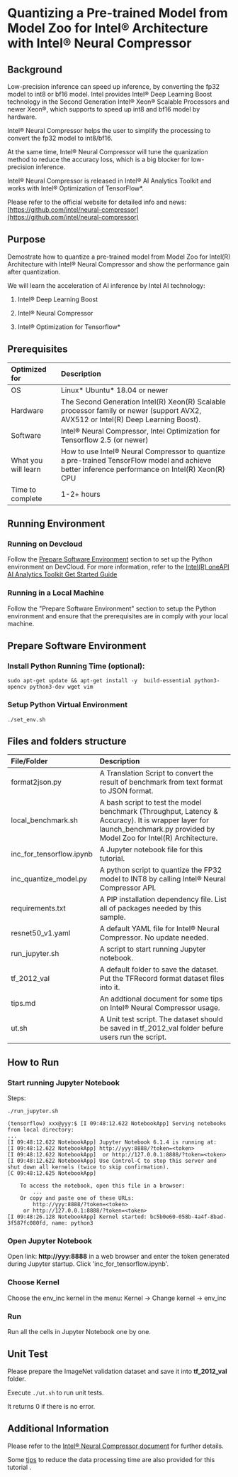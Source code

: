 # Quantizing a Pre-trained Model from Model Zoo for Intel® Architecture with Intel® Neural Compressor


## Background

Low-precision inference can speed up inference, by converting the fp32 model to int8 or bf16 model. Intel provides Intel® Deep Learning Boost technology in the Second Generation Intel® Xeon® Scalable Processors and newer Xeon®, which supports to speed up int8 and bf16 model by hardware.

Intel® Neural Compressor helps the user to simplify the processing to convert the fp32 model to int8/bf16.

At the same time, Intel® Neural Compressor will tune the quanization method to reduce the accuracy loss, which is a big blocker for low-precision inference.

Intel® Neural Compressor is released in Intel® AI Analytics Toolkit and works with Intel® Optimization of TensorFlow*.

Please refer to the official website for detailed info and news: [https://github.com/intel/neural-compressor](https://github.com/intel/neural-compressor)

## Purpose

Demostrate how to quantize a pre-trained model from Model Zoo for Intel(R) Architecture with Intel® Neural Compressor and show the performance gain after quantization.

We will learn the acceleration of AI inference by Intel AI technology:

1. Intel® Deep Learning Boost

2. Intel® Neural Compressor

3. Intel® Optimization for Tensorflow*

## Prerequisites

| Optimized for                       | Description
|:---                               |:---
| OS                                | Linux* Ubuntu* 18.04 or newer
| Hardware                          | The Second Generation Intel(R) Xeon(R) Scalable processor family or newer (support AVX2, AVX512 or Intel(R) Deep Learning Boost).
| Software                          | Intel® Neural Compressor, Intel Optimization for Tensorflow 2.5 (or newer)
| What you will learn               | How to use Intel® Neural Compressor to quantize a pre-trained TensorFlow model and achieve better inference performance on Intel(R) Xeon(R) CPU
| Time to complete                  | 1-2+ hours

## Running Environment

### Running on Devcloud

Follow the [Prepare Software Environment](#prepare-software-environment) section to set up the Python environment on DevCloud. For more information, refer to the [Intel(R) oneAPI AI Analytics Toolkit Get Started Guide](https://devcloud.intel.com/oneapi/get-started/analytics-toolkit/)

### Running in a Local Machine

Follow the "Prepare Software Environment" section to setup the Python environment and ensure that the prerequisites are in comply with your local machine.

## Prepare Software Environment


### Install Python Running Time (optional):


```
sudo apt-get update && apt-get install -y  build-essential python3-opencv python3-dev wget vim
```

### Setup Python Virtual Environment

```
./set_env.sh
```

## Files and folders structure


| File/Folder | Description
|:---                               |:---
|format2json.py| A Translation Script to convert the result of benchmark from text format to JSON format.
|local_benchmark.sh| A bash script to test the model benchmark (Throughput, Latency & Accuracy). It is wrapper layer for launch_benchmark.py provided by Model Zoo for Intel(R) Architecture.
|inc_for_tensorflow.ipynb| A Jupyter notebook file for this tutorial. 
|inc_quantize_model.py| A python script to quantize the FP32 model to INT8 by calling Intel® Neural Compressor API.
|requirements.txt| A PIP installation dependency file. List all of packages needed by this sample.
|resnet50_v1.yaml| A default YAML file for Intel® Neural Compressor. No update needed.
|run_jupyter.sh| A script to start running Jupyter notebook.
|tf_2012_val | A default folder to save the dataset. Put the TFRecord format dataset files into it.
|tips.md| An addtional document for some tips on Intel® Neural Compressor usage.
|ut.sh| A Unit test script. The dataset should be saved in tf_2012_val folder befure users run the script.


## How to Run

### Start running Jupyter Notebook


Steps:

```
./run_jupyter.sh 

(tensorflow) xxx@yyy:$ [I 09:48:12.622 NotebookApp] Serving notebooks from local directory: 
...
[I 09:48:12.622 NotebookApp] Jupyter Notebook 6.1.4 is running at:
[I 09:48:12.622 NotebookApp] http://yyy:8888/?token=<token>
[I 09:48:12.622 NotebookApp]  or http://127.0.0.1:8888/?token=<token>
[I 09:48:12.622 NotebookApp] Use Control-C to stop this server and shut down all kernels (twice to skip confirmation).
[C 09:48:12.625 NotebookApp] 
    
    To access the notebook, open this file in a browser:
        ...
    Or copy and paste one of these URLs:
        http://yyy:8888/?token=<token>
     or http://127.0.0.1:8888/?token=<token>
[I 09:48:26.128 NotebookApp] Kernel started: bc5b0e60-058b-4a4f-8bad-3f587fc080fd, name: python3
```

### Open Jupyter Notebook

Open link: **http://yyy:8888** in a web browser and enter the token generated during Jupyter startup. Click 'inc_for_tensorflow.ipynb'.

### Choose Kernel

Choose the env_inc kernel in the menu: Kernel -> Change kernel -> env_inc

### Run

Run all the cells in Jupyter Notebook one by one.

## Unit Test

Please prepare the ImageNet validation dataset and save it into **tf_2012_val** folder.

Execute `./ut.sh` to run unit tests.

It returns 0 if there is no error.


## Additional Information
Please refer to the [Intel® Neural Compressor document](https://intel.github.io/neural-compressor/README.html) for further details.

Some [tips](tips.md) to reduce the data processing time are also provided for this tutorial .
